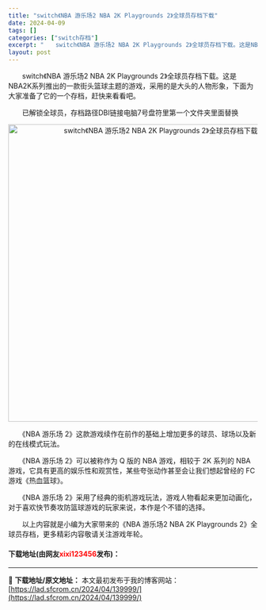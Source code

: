 ```yaml
---
title: "switch《NBA 游乐场2 NBA 2K Playgrounds 2》全球员存档下载"
date: 2024-04-09
tags: []
categories: ["switch存档"]
excerpt: "　　switch《NBA 游乐场2 NBA 2K Playgrounds 2》全球员存档下载。这是NBA2K系列推出的一款街头篮球主题的游戏，采用的是大头的人物形象，下面为大家准备了它的一个存档，赶快来看看吧。 　　已解锁全球员，存档路径DBI链接电脑7号盘符里第一个文件夹里面替换 　　《NBA 游&hellip;"
layout: post
---
```


 <p>　　switch《NBA 游乐场2 NBA 2K Playgrounds 2》全球员存档下载。这是NBA2K系列推出的一款街头篮球主题的游戏，采用的是大头的人物形象，下面为大家准备了它的一个存档，赶快来看看吧。</p> <p>　　已解锁全球员，存档路径DBI链接电脑7号盘符里第一个文件夹里面替换</p> <p align="center"><img align="" border="0" src="https://lad.sfcrom.cn/wp-content/uploads/2024/04/20240409_6614f2938d0c4.webp" width="600" alt="switch《NBA 游乐场2 NBA 2K Playgrounds 2》全球员存档下载" /></p> <p>　　《NBA 游乐场 2》这款游戏续作在前作的基础上增加更多的球员、球场以及新的在线模式玩法。</p> <p>　　《NBA 游乐场 2》可以被称作为 Q 版的 NBA 游戏，相较于 2K 系列的 NBA 游戏，它具有更高的娱乐性和观赏性，某些夸张动作甚至会让我们想起曾经的 FC 游戏《热血篮球》。</p> <p>　　《NBA 游乐场 2》采用了经典的街机游戏玩法，游戏人物看起来更加动画化，对于喜欢快节奏攻防篮球游戏的玩家来说，本作是个不错的选择。</p> <p>　　以上内容就是小编为大家带来的《NBA 游乐场2 NBA 2K Playgrounds 2》全球员存档，更多精彩内容敬请关注游戏年轮。</p> <p><h4>下载地址(由网友<font color="red">xixi123456</font>发布)：</h4></p> 

---
📖 **下载地址/原文地址：** 本文最初发布于我的博客网站：[https://lad.sfcrom.cn/2024/04/139999/](https://lad.sfcrom.cn/2024/04/139999/)

